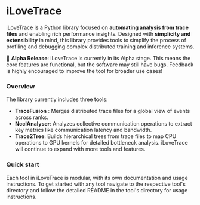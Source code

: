 # iLoveTrace
iLoveTrace is a Python library focused on **automating analysis from trace files** and enabling rich performance insights. Designed with **simplicity and extensibility** in mind, this library provides tools to simplify the process of profiling and debugging complex distributed training and inference systems.

🚨 **Alpha Release**: iLoveTrace is currently in its Alpha stage. This means the core features are functional, but the software may still have bugs. Feedback is highly encouraged to improve the tool for broader use cases!

### Overview

The library currently includes three tools:

- **TraceFusion** : Merges distributed trace files for a global view of events across ranks.
- **NcclAnalyser**: Analyzes collective communication operations to extract key metrics like communication latency and bandwidth.
- **Trace2Tree**: Builds hierarchical trees from trace files to map CPU operations to GPU kernels for detailed bottleneck analysis.
iLoveTrace will continue to expand with more tools and features.

### Quick start
Each tool in iLoveTrace is modular, with its own documentation and usage instructions. To get started with any tool navigate to the respective tool's directory and follow the detailed README in the tool's directory for usage instructions.
